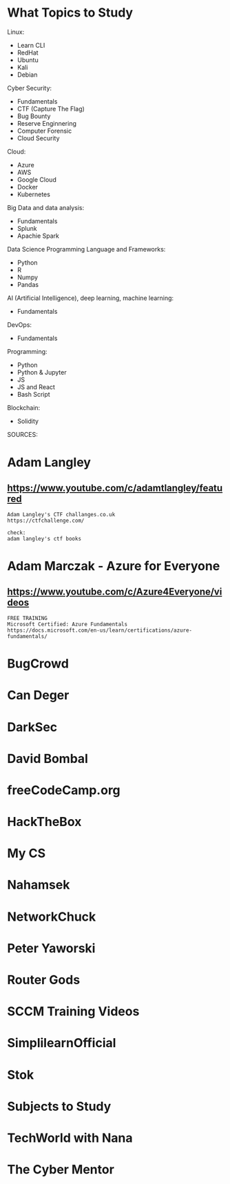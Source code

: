 # What Topics to Study

Linux: 
- Learn CLI
- RedHat
- Ubuntu
- Kali
- Debian

Cyber Security: 
- Fundamentals
- CTF (Capture The Flag) 
- Bug Bounty
- Reserve Enginnering
- Computer Forensic
- Cloud Security

Cloud: 
- Azure
- AWS
- Google Cloud
- Docker
- Kubernetes

Big Data and data analysis: 
- Fundamentals
- Splunk
- Apachie Spark

Data Science Programming Language and Frameworks:
- Python 
- R
- Numpy
- Pandas

AI (Artificial Intelligence), deep learning, machine learning: 
- Fundamentals

DevOps: 
- Fundamentals

Programming: 
- Python
- Python & Jupyter
- JS
- JS and React
- Bash Script

Blockchain: 
- Solidity

SOURCES:
# Adam Langley
##    https://www.youtube.com/c/adamtlangley/featured
    Adam Langley's CTF challanges.co.uk
    https://ctfchallenge.com/
    
    check: 
    adam langley's ctf books
# Adam Marczak - Azure for Everyone
##    https://www.youtube.com/c/Azure4Everyone/videos
    FREE TRAINING
    Microsoft Certified: Azure Fundamentals
    https://docs.microsoft.com/en-us/learn/certifications/azure-fundamentals/
# BugCrowd
# Can Deger
# DarkSec
# David Bombal
# freeCodeCamp.org
# HackTheBox
# My CS
# Nahamsek
# NetworkChuck
# Peter Yaworski
# Router Gods
# SCCM Training Videos
# SimplilearnOfficial
# Stok
# Subjects to Study
# TechWorld with Nana
# The Cyber Mentor

